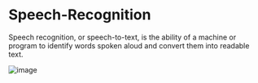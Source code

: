 # Speech-Recognition

Speech recognition, or speech-to-text, is the ability of a machine or program to identify words spoken aloud and convert them into readable text.

![image](https://user-images.githubusercontent.com/76959128/200056799-297a087a-4347-4ce9-86f3-582bd909b2a7.png)

